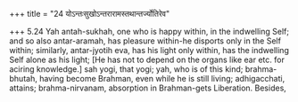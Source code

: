 +++
title = "24 योऽन्तःसुखोऽन्तरारामस्तथान्तर्ज्योतिरेव"

+++
5.24 Yah antah-sukhah, one who is happy within, in the indwelling Self;
and so also antar-aramah, has pleasure within-he disports only in the
Self within; similarly, antar-jyotih eva, has his light only within, has
the indwelling Self alone as his light; \[He has not to depend on the
organs like ear etc. for aciring knowledge.\] sah yogi, that yogi; yah,
who is of this kind; brahma-bhutah, having become Brahman, even while he
is still living; adhigacchati, attains; brahma-nirvanam, absorption in
Brahman-gets Liberation. Besides,
